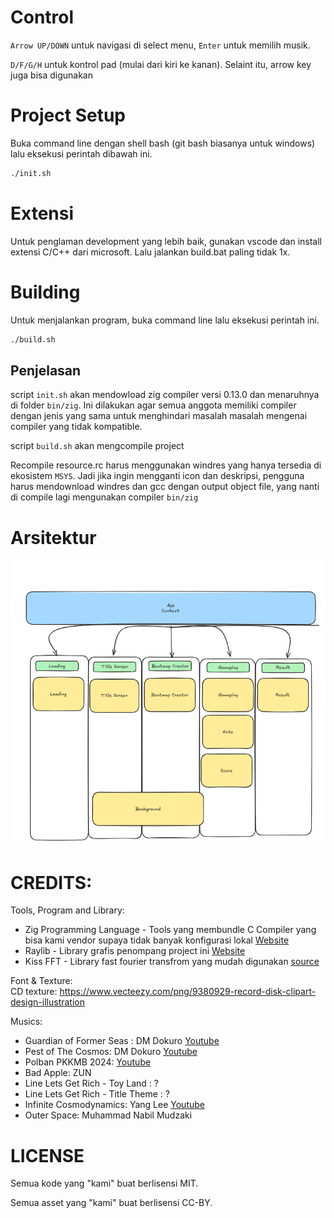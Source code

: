 # Control

`Arrow UP/DOWN` untuk navigasi di select menu, `Enter` untuk memilih musik.

`D/F/G/H` untuk kontrol pad (mulai dari kiri ke kanan). Selaint itu, arrow key juga bisa digunakan

# Project Setup

Buka command line dengan shell bash (git bash biasanya untuk windows) lalu eksekusi perintah dibawah ini.

```sh
./init.sh
```

# Extensi

Untuk penglaman development yang lebih baik, gunakan vscode dan install extensi C/C++ dari microsoft. Lalu jalankan build.bat paling tidak 1x.

# Building

Untuk menjalankan program, buka command line lalu eksekusi perintah ini.

```sh
./build.sh
```

## Penjelasan

script `init.sh` akan mendowload zig compiler versi 0.13.0 dan menaruhnya di folder `bin/zig`. Ini dilakukan agar semua anggota memiliki compiler dengan jenis yang sama untuk menghindari masalah masalah mengenai compiler yang tidak kompatible.

script `build.sh` akan mengcompile project

Recompile resource.rc harus menggunakan windres yang hanya tersedia di ekosistem `MSYS`. Jadi jika ingin mengganti icon dan deskripsi, pengguna harus mendownload windres dan gcc dengan output object file, yang nanti di compile lagi mengunakan compiler `bin/zig`

# Arsitektur

![Arch](docs/arch.png)

# CREDITS:

Tools, Program and Library:  
- Zig Programming Language - Tools yang membundle C Compiler yang bisa kami vendor supaya tidak banyak konfigurasi lokal [Website](https://ziglang.org/)
- Raylib - Library grafis penompang project ini [Website](https://www.raylib.com/)
- Kiss FFT - Library fast fourier transfrom yang mudah digunakan [source](https://github.com/mborgerding/kissfft)

Font & Texture:  
CD texture: https://www.vecteezy.com/png/9380929-record-disk-clipart-design-illustration   

Musics: 
- Guardian of Former Seas : DM Dokuro [Youtube](https://youtu.be/hPEQLU-aD3I?si=9heevkGvYLgjFbVB)
- Pest of The Cosmos: DM Dokuro [Youtube](https://youtu.be/KJHNdl3R8GM?si=9-p5swVbVlLLFAuX)
- Polban PKKMB 2024: [Youtube](https://youtu.be/WRBgfxkUZPE?si=PesefKsDdmmXgz6l)
- Bad Apple: ZUN
- Line Lets Get Rich - Toy Land : ?
- Line Lets Get Rich - Title Theme : ?
- Infinite Cosmodynamics: Yang Lee [Youtube](https://youtu.be/tSOCwLjv3WQ?si=E2CxA5cTtO2vGeuS) 
- Outer Space: Muhammad Nabil Mudzaki
  
# LICENSE
Semua kode yang "kami" buat berlisensi MIT.

Semua asset yang "kami" buat berlisensi CC-BY.